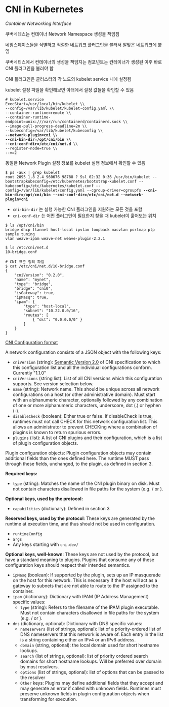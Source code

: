 # CNI in Kubernetes
_Container Networking Interface_

쿠버네테스는 컨테이너 Network Namespace 생성을 책임짐

네임스페이스들을 식별하고 적절한 네트워크 플러그인을 불러서 알맞은 네트워크에 붙임

쿠버네티스에서 컨테이너의 생성을 책임지는 컴포넌트는 컨테이너가 생성된 이후 바로 CNI 플러그인을 불러야 함

CNI 플러그인은 클러스터의 각 노드의 kubelet service 내에 설정됨

kubelet 설정 파일을 확인해보면 아래에서 설정 값들을 확인할 수 있음 

<pre><code lang="bash"># kubelet.service
ExecStart=/usr/local/bin/kubelet \\
--config=/var/lib/kubelet/kubelet-config.yaml \\
--container-runtime=remote \\
--container-runtime-endpoint=unix:///var/run/containerd/containerd.sock \\
--image-pull-progress-deadline=2m \\
--kubeconfig=/var/lib/kubelet/kubeconfig \\
<b>--network-plugin=cni \\
--cni-bin-dir=/opt/cni/bin \\
--cni-conf-dir=/etc/cni/net.d</b> \\
--register-node=true \\
--v=2
</code></pre>

동일한 Network Plugin 설정 정보를 kubelet 실행 정보에서 확인할 수 있음

<pre><code lang="bash">$ ps -aux | grep kubelet
root 2095 1.8 2.4 960676 98788 ? Ssl 02:32 0:36 /usr/bin/kubelet --bootstrapkubeconfig=/etc/kubernetes/bootstrap-kubelet.conf --kubeconfig=/etc/kubernetes/kubelet.conf --
config=/var/lib/kubelet/config.yaml --cgroup-driver=cgroupfs <b>--cni-bin-dir=/opt/cni/bin --cni-conf-dir=/etc/cni/net.d --network-plugin=cni</b>
</code></pre>

- `cni-bin-dir` 는 실행 가능한 CNI 플러그인을 지원하는 모든 것을 포함
- `cni-conf-dir` 는 어떤 플러그인이 필요한지 찾을 때 kubelet이 훑어보는 위치   

```
$ ls /opt/cni/bin
bridge dhcp flannel host-local ipvlan loopback macvlan portmap ptp sample tuning
vlan weave-ipam weave-net weave-plugin-2.2.1

$ ls /etc/cni/net.d
10-bridge.conf

# CNI 표준 정의 파일
$ cat /etc/cni/net.d/10-bridge.conf
{
    "cniVersion": "0.2.0",
    "name": "mynet",
    "type": "bridge",
    "bridge": "cni0",
    "isGateway": true,
    "ipMasq": true,
    "ipam": {
        "type": "host-local",
        "subnet": "10.22.0.0/16",
        "routes": [
            { "dst": "0.0.0.0/0" }
        ]
    }
}
```

[CNI Configuration format](https://github.com/containernetworking/cni/blob/main/SPEC.md)

A network configuration consists of a JSON object with the following keys:

- `cniVersion` (string): [Semantic Version 2.0](https://semver.org/) of CNI specification to which this configuration list and all the individual configurations conform. Currently "1.1.0"
- `cniVersions` (string list): List of all CNI versions which this configuration supports. See version selection below.
- `name` (string): Network name. This should be unique across all network configurations on a host (or other administrative domain). Must start with an alphanumeric character, optionally followed by any combination of one or more alphanumeric characters, underscore, dot (.) or hyphen (-).
- `disableCheck` (boolean): Either true or false. If disableCheck is true, runtimes must not call CHECK for this network configuration list. This allows an administrator to prevent CHECKing where a combination of plugins is known to return spurious errors.
- `plugins` (list): A list of CNI plugins and their configuration, which is a list of plugin configuration objects.

Plugin configuration objects:
Plugin configuration objects may contain additional fields than the ones defined here. The runtime MUST pass through these fields, unchanged, to the plugin, as defined in section 3.

**Required keys:**

- `type` (string): Matches the name of the CNI plugin binary on disk. Must not contain characters disallowed in file paths for the system (e.g. / or \).

**Optional keys, used by the protocol:**

- `capabilities` (dictionary): Defined in section 3

**Reserved keys, used by the protocol**: These keys are generated by the runtime at execution time, and thus should not be used in configuration.

- `runtimeConfig`
- `args`
- Any keys starting with `cni.dev/`

**Optional keys, well-known**: These keys are not used by the protocol, but have a standard meaning to plugins. Plugins that consume any of these configuration keys should respect their intended semantics.

- `ipMasq` (boolean): If supported by the plugin, sets up an IP masquerade on the host for this network. This is necessary if the host will act as a gateway to subnets that are not able to route to the IP assigned to the container.
- `ipam` (dictionary): Dictionary with IPAM (IP Address Management) specific values:
  - `type` (string): Refers to the filename of the IPAM plugin executable. Must not contain characters disallowed in file paths for the system (e.g. / or \).
- `dns` (dictionary, optional): Dictionary with DNS specific values:
  - `nameservers` (list of strings, optional): list of a priority-ordered list of DNS nameservers that this network is aware of. Each entry in the list is a string containing either an IPv4 or an IPv6 address.
  - `domain` (string, optional): the local domain used for short hostname lookups.
  - `search` (list of strings, optional): list of priority ordered search domains for short hostname lookups. Will be preferred over domain by most resolvers.
  - `options` (list of strings, optional): list of options that can be passed to the resolver
  - `Other` keys: Plugins may define additional fields that they accept and may generate an error if called with unknown fields. Runtimes must preserve unknown fields in plugin configuration objects when transforming for execution.